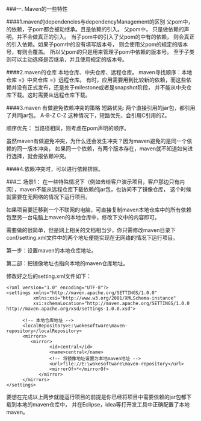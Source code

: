 ###一. Maven的一些特性

####1.maven的dependencies与dependencyManagement的区别
父pom中，<dependencies>的依赖，子pom都会被动继承。且是依赖的引入。
父pom中，<dependencyManagement> 只是做依赖的声明，并不会做真正的引入。
当子pom中的<dependencies>引入了父pom的<dependencyManagement>中有的依赖，
则会真正的引入依赖。如果子pom中的<dependencies>没有填写版本号，
则会使用父pom的<dependencyManagement>规定的版本号，有则会覆盖。
所以父pom的<dependencyManagement>只是用来管理子pom中依赖的版本号。
至于子类则可以主动选择是否继承，并且使用规定的版本号。

####2.maven的仓库
本地仓库、中央仓库、远程仓库。
maven寻找顺序：本地仓库 =》中央仓库 =》远程仓库。
有时，应用需要用到比较新的依赖，而这些依赖并没有正式发布，还是处于milestone或者是snapshot阶段，
并不能从中央仓库下载。这时需要从远程仓库下载。

####3.maven 有做避免依赖冲突的策略
短路优先:
两个直接引用的jar包，都引用了共同jar包。
A-B-Z
C-Z
这种情况下，短路优先，会引用C引用的Z。

顺序优先：
当路径相同，则考虑在pom声明的顺序。

虽然maven有做避免冲突，为什么还会发生冲突？因为maven避免的是同一个依赖的同一版本冲突，
如果同一个依赖，有两个版本存在，maven就不知道如何进行选择，就会报依赖冲突。

####4.依赖冲突时，可以进行依赖排除。


###二 场景1：
在一些特殊情况下（例如去给客户演示项目，客户那边只有内网），maven不能从远程仓库下载依赖的jar包，也访问不了镜像仓库，
这个时候就需要在无网络的情况下运行项目。

如果项目要迁移到一个不联网的电脑，可直接复制maven本地仓库中的所有依赖包至另一台电脑上maven的本地仓库中，修改下文中的内容即可。

需要做的很简单，但是网上相关的文档相当少，你只需修改maven目录下conf/setting.xml文件中的两个地址便能实现在无网络的情况下运行项目。

第一步：设置maven的本地仓库地址。

第二部：把镜像地址也指向本地的maven仓库地址。

修改好之后的setting.xml文件如下：

```
<?xml version="1.0" encoding="UTF-8"?>
<settings xmlns="http://maven.apache.org/SETTINGS/1.0.0" 
          xmlns:xsi="http://www.w3.org/2001/XMLSchema-instance" 
          xsi:schemaLocation="http://maven.apache.org/SETTINGS/1.0.0 http://maven.apache.org/xsd/settings-1.0.0.xsd">
	
      <!-- 本地仓库地址 -->
	  <localRepository>E:\wokesoftware\maven-repository</localRepository>
      <mirrors>
         <mirror>
                <id>central</id>
                <name>central</name>
                <!-- 将镜像地址设置为本地maven地址 -->
                <url>file://E:\wokesoftware\maven-repository</url>
                <mirrorOf>*</mirrorOf>
            </mirror>
      </mirrors>
</settings>
```

要想在完成以上两步就能运行项目的前提是你已经将项目中需要依赖的jar包都下载到本地的maven仓库中，
并在Eclipse，idea等打开发工具中正确配置了本地maven。
